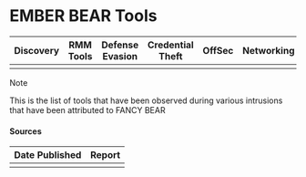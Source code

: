 # EMBER BEAR Tools

| Discovery | RMM Tools | Defense Evasion | Credential Theft | OffSec | Networking | LOLBAS | Exfiltration |
|---|---|---|---|---|---|---|---|
| | | | | | | | |

> [!NOTE]
> This is the list of tools that have been observed during various intrusions that have been attributed to FANCY BEAR

#### Sources
| Date Published | Report |
|---|---|
| | | 
